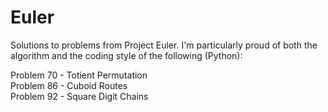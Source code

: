 # Euler

Solutions to problems from Project Euler. I'm particularly proud of both the
algorithm and the coding style of the following (Python):

Problem 70 - Totient Permutation<br />
Problem 86 - Cuboid Routes<br />
Problem 92 - Square Digit Chains
